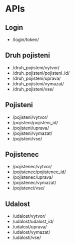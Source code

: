 # APIs


## Login

* /login/token/

## Druh pojisteni

* /druh_pojisteni/vytvor/
* /druh_pojisteni/pojisteni_id/
* /druh_pojisteni/uprava/
* /druh_pojisteni/vymazat/
* /druh_pojisteni/vse/

## Pojisteni

* /pojisteni/vytvor/
* /pojisteni/pojisteni_id/
* /pojisteni/uprava/
* /pojisteni/vymazat/
* /pojisteni/vse/

## Pojistenec

* /pojistenec/vytvor/
* /pojistenec/pojistenec_id/
* /pojistenec/uprava/
* /pojistenec/vymazat/
* /pojistenci/vse/

## Udalost

* /udalost/vytvor/
* /udalost/udalost_id/
* /udalost/uprava/
* /udalost/vymazat/
* /udalosti/vse/
